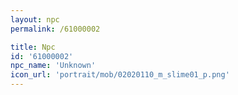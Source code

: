 ```yaml
---
layout: npc
permalink: /61000002

title: Npc
id: '61000002'
npc_name: 'Unknown'
icon_url: 'portrait/mob/02020110_m_slime01_p.png'
---
```

